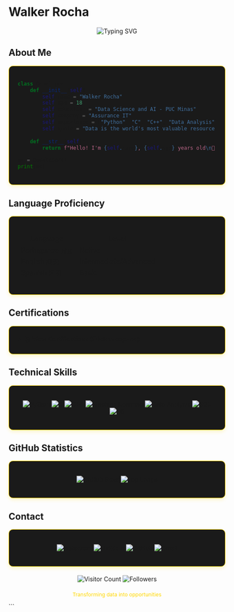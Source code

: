 
# Walker Rocha

<div align="center">
  
![Typing SVG](https://readme-typing-svg.demolab.com?font=Fira+Code&size=26&duration=4000&pause=1000&color=FFD700&width=500&lines=Data+Science+Student;Python+Developer;AI+Enthusiast;C%2FC%2B%2B+Programmer)

</div>

## About Me

<div style="background-color: #1A1A1A; padding: 20px; border-radius: 10px; border: 1px solid #FFD700; margin: 15px 0; box-shadow: 0 4px 8px rgba(255, 215, 0, 0.2);">

```python
class Developer:
    def __init__(self):
        self.name = "Walker Rocha"
        self.age = 18
        self.education = "Data Science and AI - PUC Minas"
        self.company = "Assurance IT"
        self.experience = ["Python", "C", "C++", "Data Analysis"]
        self.quote = "Data is the world's most valuable resource when used correctly"
        
    def __str__(self):
        return f"Hello! I'm {self.name}, {self.age} years old\n💼 {self.company}\n🎓 {self.education}\n💡 '{self.quote}'"

me = Developer()
print(me)
```

</div>

## Language Proficiency

<div style="background-color: #1A1A1A; padding: 20px; border-radius: 10px; border: 1px solid #FFD700; margin: 15px 0; box-shadow: 0 4px 8px rgba(255, 215, 0, 0.2);">

| Language | Level |
|----------|-------|
| Portuguese 🇧🇷 | Native |
| English 🇺🇸 | intermediate/Advanced |
| Spanish 🇪🇸 | Basic |

</div>

## Certifications

<div style="background-color: #1A1A1A; padding: 20px; border-radius: 10px; border: 1px solid #FFD700; margin: 15px 0; box-shadow: 0 4px 8px rgba(255, 215, 0, 0.2);">

<details>
<summary><b>📚 View Certifications (Click to expand)</b></summary>

| Certification | Institution | Duration | Completed | Verification |
|---------------|-------------|----------|-----------|--------------|
| Introduction to AI | Asimov Academy | 5 hours | Mar/2025 | <a href="https://hub.asimov.academy/validar-certificado/d15af2c8-305a-4505-870b-7d40c7957a7d" target="_blank">Verify Certificate</a> |
| Programming Logic | Asimov Academy | 3 hours | Mar/2025 | <a href="https://hub.asimov.academy/validar-certificado/eb0fb553-a8d2-4ff8-a42e-6fbe2d323439" target="_blank">Verify Certificate</a> |
| Python Basics | Asimov Academy | 15 hours | Mar/2025 | <a href="https://hub.asimov.academy/validar-certificado/aaea49e2-4935-4a4d-80e9-54c173558257" target="_blank">Verify Certificate</a> |
| Python Setup | Asimov Academy | 8 hours | Apr/2025 | <a href="https://hub.asimov.academy/validar-certificado/b0be08d6-843e-45f5-aaa6-c30afd068433" target="_blank">Verify Certificate</a> |

</details>

</div>

## Technical Skills

<div style="background-color: #1A1A1A; padding: 20px; border-radius: 10px; border: 1px solid #FFD700; margin: 15px 0; box-shadow: 0 4px 8px rgba(255, 215, 0, 0.2);">

<div align="center">
  
![Python](https://img.shields.io/badge/Python-FFD700?style=for-the-badge&logo=python&logoColor=black)
![C](https://img.shields.io/badge/C-FFD700?style=for-the-badge&logo=c&logoColor=black)
![C++](https://img.shields.io/badge/C++-FFD700?style=for-the-badge&logo=c%2B%2B&logoColor=black)
![Machine Learning](https://img.shields.io/badge/Machine_Learning-FFD700?style=for-the-badge&logo=scikit-learn&logoColor=black)
![Data Analysis](https://img.shields.io/badge/Data_Analysis-FFD700?style=for-the-badge&logo=pandas&logoColor=black)
![SQL](https://img.shields.io/badge/SQL-FFD700?style=for-the-badge&logo=postgresql&logoColor=black)
![Git](https://img.shields.io/badge/Git-FFD700?style=for-the-badge&logo=git&logoColor=black)

</div>

</div>

## GitHub Statistics

<div style="background-color: #1A1A1A; padding: 20px; border-radius: 10px; border: 1px solid #FFD700; margin: 15px 0; box-shadow: 0 4px 8px rgba(255, 215, 0, 0.2);">

<div align="center">
  
![GitHub Stats](https://github-readme-stats.vercel.app/api?username=walkerrocha&show_icons=true&theme=dark&bg_color=000000&title_color=FFD700&text_color=FFF&icon_color=FFD700&hide_border=true)
![Top Langs](https://github-readme-stats.vercel.app/api/top-langs/?username=walkerrocha&layout=compact&theme=dark&bg_color=000000&title_color=FFD700&text_color=FFF&icon_color=FFD700&hide_border=true)

</div>

</div>

## Contact

<div style="background-color: #1A1A1A; padding: 20px; border-radius: 10px; border: 1px solid #FFD700; margin: 15px 0; box-shadow: 0 4px 8px rgba(255, 215, 0, 0.2); text-align: center;">

[![Instagram](https://img.shields.io/badge/Instagram-FFD700?style=for-the-badge&logo=instagram&logoColor=black)]([https://www.instagram.com/walker_rocha/](https://www.instagram.com/walker__rocha/))
[![LinkedIn](https://img.shields.io/badge/LinkedIn-FFD700?style=for-the-badge&logo=linkedin&logoColor=black)](www.linkedin.com/in/walker-rocha-09a86525b)
[![GitHub](https://img.shields.io/badge/GitHub-FFD700?style=for-the-badge&logo=github&logoColor=black)](https://github.com/WalkerRocha)
[![Gmail](https://img.shields.io/badge/Gmail-FFD700?style=for-the-badge&logo=gmail&logoColor=black)](mailto:walker.investimentos31@gmail.com)
</div>

<div align="center" style="margin-top: 20px;">
  
![Visitor Count](https://komarev.com/ghpvc/?username=walkerrocha&label=Profile%20Views&color=FFD700&style=flat)
![Followers](https://img.shields.io/github/followers/walkerrocha?label=Followers&color=FFD700)

</div>

<p align="center" style="color: #FFD700; font-size: 12px; margin-top: 20px;">
Transforming data into opportunities
</p>
```
